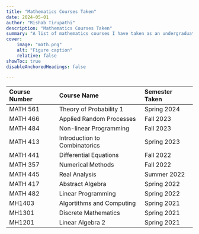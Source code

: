 ```yaml
---
title: "Mathematics Courses Taken"
date: 2024-05-01
author: "Rishab Tirupathi"
description: "Mathematics Courses Taken" 
summary: "A list of mathematics courses I have taken as an undergraduate and graduate student." 
cover:
    image: "math.png"
    alt: "Figure caption"
    relative: false
showToc: true
disableAnchoredHeadings: false

---
```

| Course Number | Course Name | Semester Taken |
| :-------------| :----------| :-------------|
| MATH 561      | Theory of Probability 1| Spring 2024|
| MATH 466      | Applied Random Processes| Fall 2023|
| MATH 484      | Non-linear Programming | Fall 2023|
| MATH 413      | Introduction to Combinatorics| Spring 2023|
| MATH 441      | Differential Equations| Fall 2022|
| MATH 357      | Numerical Methods| Fall 2022|
| MATH 445      | Real Analysis| Summer 2022|
| MATH 417      | Abstract Algebra| Spring 2022|
| MATH 482      | Linear Programming | Spring 2022|
| MH1403        | Algortithms and Computing| Spring 2021|
| MH1301        | Discrete Mathematics| Spring 2021|
| MH1201        | Linear Algebra 2| Spring 2021|
